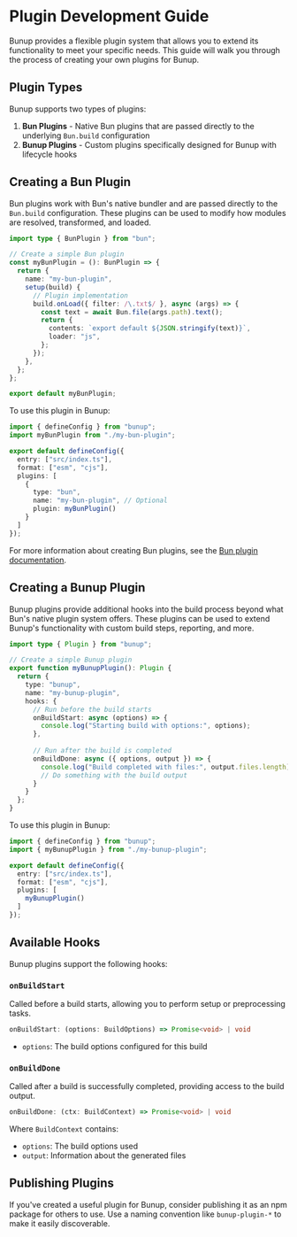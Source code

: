 # Plugin Development Guide

Bunup provides a flexible plugin system that allows you to extend its functionality to meet your specific needs. This guide will walk you through the process of creating your own plugins for Bunup.

## Plugin Types

Bunup supports two types of plugins:

1. **Bun Plugins** - Native Bun plugins that are passed directly to the underlying `Bun.build` configuration
2. **Bunup Plugins** - Custom plugins specifically designed for Bunup with lifecycle hooks

## Creating a Bun Plugin

Bun plugins work with Bun's native bundler and are passed directly to the `Bun.build` configuration. These plugins can be used to modify how modules are resolved, transformed, and loaded.

```ts
import type { BunPlugin } from "bun";

// Create a simple Bun plugin
const myBunPlugin = (): BunPlugin => {
  return {
    name: "my-bun-plugin",
    setup(build) {
      // Plugin implementation
      build.onLoad({ filter: /\.txt$/ }, async (args) => {
        const text = await Bun.file(args.path).text();
        return {
          contents: `export default ${JSON.stringify(text)}`,
          loader: "js",
        };
      });
    },
  };
};

export default myBunPlugin;
```

To use this plugin in Bunup:

```ts
import { defineConfig } from "bunup";
import myBunPlugin from "./my-bun-plugin";

export default defineConfig({
  entry: ["src/index.ts"],
  format: ["esm", "cjs"],
  plugins: [
    {
      type: "bun",
      name: "my-bun-plugin", // Optional
      plugin: myBunPlugin()
    }
  ]
});
```

For more information about creating Bun plugins, see the [Bun plugin documentation](https://bun.sh/docs/bundler/plugins).

## Creating a Bunup Plugin

Bunup plugins provide additional hooks into the build process beyond what Bun's native plugin system offers. These plugins can be used to extend Bunup's functionality with custom build steps, reporting, and more.

```ts
import type { Plugin } from "bunup";

// Create a simple Bunup plugin
export function myBunupPlugin(): Plugin {
  return {
    type: "bunup",
    name: "my-bunup-plugin",
    hooks: {
      // Run before the build starts
      onBuildStart: async (options) => {
        console.log("Starting build with options:", options);
      },
      
      // Run after the build is completed
      onBuildDone: async ({ options, output }) => {
        console.log("Build completed with files:", output.files.length);
        // Do something with the build output
      }
    }
  };
}
```

To use this plugin in Bunup:

```ts
import { defineConfig } from "bunup";
import { myBunupPlugin } from "./my-bunup-plugin";

export default defineConfig({
  entry: ["src/index.ts"],
  format: ["esm", "cjs"],
  plugins: [
    myBunupPlugin()
  ]
});
```

## Available Hooks

Bunup plugins support the following hooks:

### `onBuildStart`

Called before a build starts, allowing you to perform setup or preprocessing tasks.

```ts
onBuildStart: (options: BuildOptions) => Promise<void> | void
```

- `options`: The build options configured for this build

### `onBuildDone`

Called after a build is successfully completed, providing access to the build output.

```ts
onBuildDone: (ctx: BuildContext) => Promise<void> | void
```

Where `BuildContext` contains:
- `options`: The build options used
- `output`: Information about the generated files

## Publishing Plugins

If you've created a useful plugin for Bunup, consider publishing it as an npm package for others to use. Use a naming convention like `bunup-plugin-*` to make it easily discoverable.

